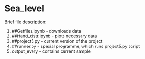 # Sea_level
Brief file description:
1) ##Getfiles.ipynb - downloads data
2) ##Hand_distr.ipynb - plots necessary data
3) ##project5.py - current version of the project
4) ##runner.py - special programme, which runs project5.py script
5) output_every - contains current sample
